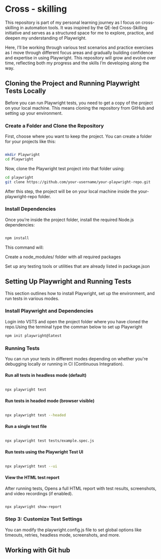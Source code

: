 # Cross - skilling 

This repository is part of my personal learning journey as I focus on cross-skilling in automation tools. It was inspired by the QE-led Cross-Skilling initiative and serves as a structured space for me to explore, practice, and deepen my understanding of Playwright.

Here, I’ll be working through various test scenarios and practice exercises as I move through different focus areas and gradually building confidence and expertise in using Playwright. This repository will grow and evolve over time, reflecting both my progress and the skills I’m developing along the way.



## Cloning the Project and Running Playwright Tests Locally
Before you can run Playwright tests, you need to get a copy of the project on your local machine. This means cloning the repository from GitHub and setting up your environment.


### Create a Folder and Clone the Repository
First, choose where you want to keep the project. You can create a folder for your projects like this:

```bash

mkdir Playwright
cd Playwright
```

Now, clone the Playwright test project into that folder using:

```bash
cd playwright
git clone https://github.com/your-username/your-playwright-repo.git
```


After this step, the project will be on your local machine inside the your-playwright-repo folder.


### Install Dependencies
Once you’re inside the project folder, install the required Node.js dependencies:

```bash

npm install
```
This command will:

Create a node_modules/ folder with all required packages

Set up any testing tools or utilities that are already listed in package.json



##  Setting Up Playwright and Running Tests

This section outlines how to install Playwright, set up the environment, and run tests in various modes.

### Install Playwright and Dependencies

Login into VSTS and open the project folder where you have cloned the repo.Using the terminal type the comman below to set up Playwright 

```bash
npm init playwright@latest
```
###  Running Tests
You can run your tests in different modes depending on whether you're debugging locally or running in CI (Continuous Integration).

#### Run all tests in headless mode (default)
```bash

npx playwright test
```

#### Run tests in headed mode (browser visible)
```bash

npx playwright test --headed
````


#### Run a single test file

```bash

npx playwright test tests/example.spec.js
```


#### Run tests using the Playwright Test UI

```bash

npx playwright test --ui
```


#### View the HTML test report
After running tests, Opens a full HTML report with test results, screenshots, and video recordings (if enabled).

```bash

npx playwright show-report
```


### Step 3: Customize Test Settings 
You can modify the playwright.config.js file to set global options like timeouts, retries, headless mode, screenshots, and more.


## Working with Git hub 




